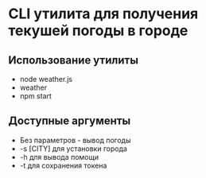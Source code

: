 CLI утилита для получения текушей погоды в городе 
===================

Использование утилиты
---------
- node weather.js 
- weather
- npm start

Доступные аргументы
---------
- Без параметров - вывод погоды
- -s [CITY] для установки города
- -h для вывода помощи
- -t для сохранения токена